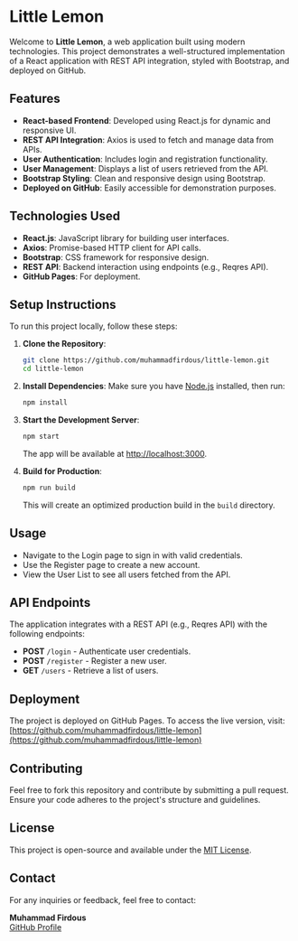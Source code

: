 # Little Lemon

Welcome to **Little Lemon**, a web application built using modern technologies. This project demonstrates a well-structured implementation of a React application with REST API integration, styled with Bootstrap, and deployed on GitHub.

## Features

- **React-based Frontend**: Developed using React.js for dynamic and responsive UI.
- **REST API Integration**: Axios is used to fetch and manage data from APIs.
- **User Authentication**: Includes login and registration functionality.
- **User Management**: Displays a list of users retrieved from the API.
- **Bootstrap Styling**: Clean and responsive design using Bootstrap.
- **Deployed on GitHub**: Easily accessible for demonstration purposes.

## Technologies Used

- **React.js**: JavaScript library for building user interfaces.
- **Axios**: Promise-based HTTP client for API calls.
- **Bootstrap**: CSS framework for responsive design.
- **REST API**: Backend interaction using endpoints (e.g., Reqres API).
- **GitHub Pages**: For deployment.


## Setup Instructions

To run this project locally, follow these steps:

1. **Clone the Repository**:
   ```bash
   git clone https://github.com/muhammadfirdous/little-lemon.git
   cd little-lemon
   ```

2. **Install Dependencies**:
   Make sure you have [Node.js](https://nodejs.org/) installed, then run:
   ```bash
   npm install
   ```

3. **Start the Development Server**:
   ```bash
   npm start
   ```
   The app will be available at [http://localhost:3000](http://localhost:3000).

4. **Build for Production**:
   ```bash
   npm run build
   ```
   This will create an optimized production build in the `build` directory.

## Usage

- Navigate to the Login page to sign in with valid credentials.
- Use the Register page to create a new account.
- View the User List to see all users fetched from the API.

## API Endpoints

The application integrates with a REST API (e.g., Reqres API) with the following endpoints:

- **POST** `/login` - Authenticate user credentials.
- **POST** `/register` - Register a new user.
- **GET** `/users` - Retrieve a list of users.

## Deployment

The project is deployed on GitHub Pages. To access the live version, visit:
[https://github.com/muhammadfirdous/little-lemon](https://github.com/muhammadfirdous/little-lemon)

## Contributing

Feel free to fork this repository and contribute by submitting a pull request. Ensure your code adheres to the project's structure and guidelines.

## License

This project is open-source and available under the [MIT License](LICENSE).

## Contact

For any inquiries or feedback, feel free to contact:

**Muhammad Firdous**  
[GitHub Profile](https://github.com/muhammadfirdous)
